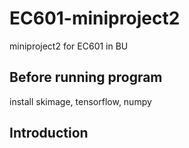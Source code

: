 # EC601-miniproject2
miniproject2 for EC601 in BU
## Before running program
install skimage, tensorflow, numpy
## Introduction
